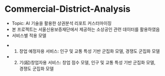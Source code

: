 # Commercial-District-Analysis
- Topic: AI 기술을 활용한 상권분석 리포트 커스터마이징
- 본 프로젝트는 서울신용보증재단에서 제공하는 소상공인 관련 데이터를 활용하였음
- 서비스별 적용 모델
* 1. 창업 예정자용 서비스: 인구 및 교통 특성 기반 군집화 모델, 경쟁도 군집화 모델
* 2. 기(起)창업자용 서비스: 창업 점수 모델, 인구 및 교통 특성 기반 군집화 모델, 경쟁도 군집화 모델
